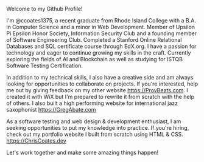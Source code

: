 Welcome to my Github Profile!

I'm @ccoates1375, a recent graduate from Rhode Island College with a B.A. in Computer Science and a minor in Web Development. Member of Upsilon Pi Epsilon Honor Society, Information Security Club and a founding member of Software Engineering Club. Completed a Stanford Online Relational Databases and SQL certificate course through EdX.org. I have a passion for technology and eager to continue growing my skills in the craft. Currently exploring the fields of AI and Blockchain as well as studying for ISTQB Software Testing Certification. 

In addition to my technical skills, I also have a creative side and am always looking for opportunities to collaborate on projects. If you're interested, help me out by giving feedback on my other website https://ProvBeats.com. I created it with WiX but I'm prepared to rewrite it from scratch with the help of others. I also built a high performing website for international jazz saxophonist https://GregAbate.com

As a software testing and web design & development enthusiast, I am seeking opportunities to put my knowledge into practice. If you're hiring, check out my portfolio website I built from scratch using HTML & CSS.
https://ChrisCoates.dev

Let's work together and make some amazing things happen!


<!---
ccoates1375/ccoates1375 is a ✨ special ✨ repository because its `README.md` (this file) appears on your GitHub profile.
You can click the Preview link to take a look at your changes.
--->
